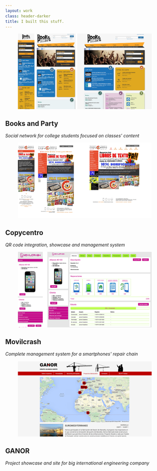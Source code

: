 ```yaml
---
layout: work
class: header-darker
title: I built this stuff.
---
```


<div class="portfolio grid">

<div class="g--third">
	<div class="project">
		<figure class="project__cover">
			<a href="/work/booksandparty/" class="project__link">
				<img src="/images/cover/booksandparty.jpg" alt="booksandparty cover">
			</a>
		</figure>
		<figcaption class="project__info">
			<h2 class="project__title">Books and Party</h2>
			<i class="project__done">Social network for college students focused on classes' content</i>
		</figcaption>
	</div>
</div>

<div class="g--third">
	<div class="project">
		<figure class="project__cover">
			<a href="/work/copycentro/" class="project__link">
				<img src="/images/cover/copycentro.jpg" alt="copycentro cover">
			</a>
		</figure>
		<figcaption class="project__info">
			<h2 class="project__title">Copycentro</h2>
			<i class="project__done">QR code integration, showcase and management system</i>
		</figcaption>
	</div>
</div>

<div class="g--third">
	<div class="project">
		<figure class="project__cover">
			<a href="/work/movilcrash/" class="project__link">
				<img src="/images/cover/movilcrash.jpg" alt="movilcrash cover">
			</a>
		</figure>
		<figcaption class="project__info">
			<h2 class="project__title">Movilcrash</h2>
			<i class="project__done">Complete management system for a smartphones' repair chain</i>
		</figcaption>
	</div>
</div>

<div class="g--third">
	<div class="project">
		<figure class="project__cover">
			<a href="/work/ganor/" class="project__link">
				<img src="/images/cover/ganor.jpg" alt="ganor cover">
			</a>
		</figure>
		<figcaption class="project__info">
			<h2 class="project__title">GANOR</h2>
			<i class="project__done">Project showcase and site for big international engineering company</i>
		</figcaption>
	</div>
</div>


</div>